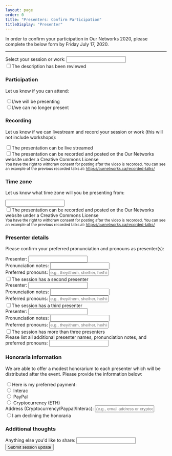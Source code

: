 ```yaml
---
layout: page
order: 0
title: "Presenters: Confirm Participation"
titleDisplay: "Presenter"
---
```


<p>In order to confirm your participation in Our Networks 2020, please complete the below form by Friday July 17, 2020.</p>

<hr />

<form action="https://ournetworks.ca/presenters-confirm/?next=https%3A%2F%2Fournetworks.ca%2Fpresenters%2F%3Fupdate%3Dconfirmed" class="form-container" method="POST">
  <div class="mb-2">
    <div class="flex flex-wrap">
      <label class="fw-bold w-100" for="session">Select your session or work:</label>
      <input list="sessions" id="session" class="input mb-1 w-75" name="session" required>
    </div>
    <datalist id="sessions">
      {% include forms/sessions-datalist.html %}
    </datalist>
    <div class="flex mb-05 flex-align-baseline">
      <input class="mr-05" type="checkbox" id="description" name="review_confirmation" value="reviewed"><label class="fw-bold" for="description">The description has been reviewed</label>
    </div>
  </div>
  <div class="mb-2">
    <h3 class="mb-05">Participation</h3>
    <p>Let us know if you can attend:</p>
    <div class="flex mb-05 flex-align-baseline">
      <input type="radio" class="mr-05" id="participation1" name="participation" value="will present" required><label class="fw-bold" for="participation1">I/we will be presenting</label>
    </div>
    <div class="flex mb-05 flex-align-baseline">
      <input type="radio" class="mr-05" id="participation2" name="participation" value="no longer presenting" required><label class="fw-bold" for="participation2">I/we can no longer present</label>
    </div>
  </div>
  <div class="mb-2">
    <h3 class="mb-05">Recording</h3>
    <p>Let us know if we can livestream and record your session or work (this will not include workshops):</p>
    <div class="flex mb-05 flex-align-baseline">
      <input type="checkbox" class="mr-05" id="recording1" name="recording" value="live stream"><label class="fw-bold" for="recording1">The presentation can be live streamed</label>
    </div>
    <div class="flex mb-05 flex-align-baseline">
      <input type="checkbox" class="mr-05" id="recording2" name="recording" value="record"><label class="fw-bold" for="recording2">The presentation can be recorded and posted on the Our Networks website under a Creative Commons License</label>
    </div>
    <small class="block mt-1">You have the right to withdraw consent for posting after the video is recorded. You can see an example of the previous recorded talks at: <a href="https://ournetworks.ca/recorded-talks/">https://ournetworks.ca/recorded-talks/</a></small>
  </div>
    <div class="mb-2">
    <h3 class="mb-05">Time zone</h3>
    <p>Let us know what time zone will you be presenting from:</p>
    <div class="flex mb-05 flex-align-baseline">
      <input list="timezones" id="timezone" name="timezone" class="input mb-1 w-75" required>
    </div>
    <datalist id="timezones">
      {% include forms/timezones-datalist.html %}
    </datalist>
    <div class="flex mb-05 flex-align-baseline">
      <input type="checkbox" class="mr-05" id="recording2" name="recording" value="record"><label class="fw-bold" for="recording2">The presentation can be recorded and posted on the Our Networks website under a Creative Commons License</label>
    </div>
    <small class="block mt-1">You have the right to withdraw consent for posting after the video is recorded. You can see an example of the previous recorded talks at: <a href="https://ournetworks.ca/recorded-talks/">https://ournetworks.ca/recorded-talks/</a></small>
  </div>
  <div class="mb-2">
    <h3 class="mb-05">Presenter details</h3>
    <p>Please confirm your preferred pronunciation and pronouns as presenter(s):</p>
    <div class="flex">
      <div class="w-50">
        <label class="fw-bold" for="presenters">Presenter:</label>
        <input list="presenters-list" id="presenters" class="input mb-1 w-100" name="presenters" required>
        <datalist id="presenters-list">
          {% include forms/presenters-datalist.html %}
        </datalist>
      </div>
      <div class="w-50 ml-1">
        <label class="fw-bold" for="pronunciation">Pronunciation notes:</label>
        <input type="text" id="pronunciation" class="input mb-1 w-100" name="pronunciation">
      </div>
    </div>
    <div class="flex">
      <div class="w-50">
        <label class="fw-bold" for="pronouns">Preferred pronouns:</label>
        <input type="text" id="pronouns" class="input mb-1 w-100" name="pronouns" placeholder="e.g., they/them, she/her, he/him, ze/zir">
      </div>
    </div>
    <div class="flex mb-05 flex-align-baseline flex-wrap">
      <input type="checkbox" class="mr-05 input-condition" id="presenter2" name="presenter2" value="The session has a second presenter:"><label class="fw-bold" for="presenter2">The session has a second presenter</label>
      <div id="second_presenter" class="input-condition-group mb-05 mt-1 ml-1 flex-wrap none">
        <div class="flex w-100">
          <div class="w-50">
            <label class="fw-bold" for="presenters2">Presenter:</label>
            <input list="presenters-list2" id="presenters2" class="input mb-1 w-100" name="presenters2">
            <datalist id="presenters-list2">
              {% include forms/presenters-datalist.html %}
            </datalist>
          </div>
          <div class="w-50 ml-1">
            <label class="fw-bold" for="pronunciation2">Pronunciation notes:</label>
            <input type="text" id="pronunciation2" class="input mb-1 w-100" name="pronunciation2">
          </div>
        </div>
        <div class="flex w-100">
          <div class="w-50">
            <label class="fw-bold" for="pronouns">Preferred pronouns:</label>
            <input type="text" id="pronouns2" class="input mb-1 w-100" name="pronouns2" placeholder="e.g., they/them, she/her, he/him, ze/zir">
          </div>
        </div>
      </div>
    </div>
    <div class="flex mb-05 flex-align-baseline flex-wrap">
      <input type="checkbox" class="mr-05 input-condition" id="presenter3" name="presenter3" value="The session has a third presenter:"><label class="fw-bold" for="presenter3">The session has a third presenter</label>
      <div id="third_presenter" class="input-condition-group mb-05 mt-1 ml-1 flex-wrap none">
        <div class="flex w-100">
          <div class="w-50">
            <label class="fw-bold" for="presenters3">Presenter:</label>
            <input list="presenters-list3" id="presenters3" class="input mb-1 w-100" name="presenters3">
            <datalist id="presenters-list3">
              {% include forms/presenters-datalist.html %}
            </datalist>
          </div>
          <div class="w-50 ml-1">
            <label class="fw-bold" for="pronunciation3">Pronunciation notes:</label>
            <input type="text" id="pronunciation3" class="input mb-1 w-100" name="pronunciation3">
          </div>
        </div>
        <div class="flex w-100">
          <div class="w-50">
            <label class="fw-bold" for="pronouns">Preferred pronouns:</label>
            <input type="text" id="pronouns3" class="input mb-1 w-100" name="pronouns3" placeholder="e.g., they/them, she/her, he/him, ze/zir">
          </div>
        </div>
      </div>
    </div>
    <div class="flex mb-05 flex-align-baseline flex-wrap">
      <input type="checkbox" class="mr-05 input-condition" id="presenter4" name="presenter4" value="The session has another presenter:"><label class="fw-bold" for="presenter4">The session has more than three presenters</label>
      <div id="multi_presenters" class="input-condition-group mb-05 mt-1 ml-1 flex-wrap none">
        <div class="flex w-100">
          <label class="fw-bold" for="multi_presenter">Please list all additional presenter names, pronunciation notes, and preferred pronouns:</label>
          <input type="text" id="multi_presenter" class="input mb-1 w-100" name="multi_presenter">
        </div>
      </div>
    </div>
  </div>
  <div class="mb-2">
    <h3 class="mb-05">Honoraria information</h3>
      <p>We are able to offer a modest honorarium to each presenter which will be distributed after the event. Please provide the information below:</p>
      <div class="flex mb-05 flex-align-baseline flex-wrap">
        <input type="radio" class="mr-05 input-condition" id="honoraria" name="honoraria" value="Here is my preferred payment:"><label class="fw-bold" for="honoraria">Here is my preferred payment:</label>
        <div id="payment_options" class="input-condition-group mb-05 mt-1 ml-1 flex-wrap none">
          <div class="flex mb-05 w-100 flex-align-baseline">
            <input type="radio" class="mr-05" id="payment_options1" name="payment_options" value="Interac"> <label class="fw-bold" for="payment_options1">Interac</label>
          </div>
          <div class="flex mb-05 w-100 flex-align-baseline">
            <input type="radio" class="mr-05" id="payment_options2" name="payment_options" value="PayPal"> <label class="fw-bold" for="payment_options2">PayPal</label>
          </div>
          <div class="flex mb-05 w-100 flex-align-baseline">
            <input type="radio" class="mr-05" id="payment_options3" name="payment_options" value="Cryptocurrency"> <label class="fw-bold" for="payment_options3">Cryptocurrency (ETH)</label>
          </div>
          <div class="w-100" id="payment_address">
            <label class="fw-bold" for="address">Address (Cryptocurrency/Paypal/Interac):</label>
            <input type="text" id="address" class="input mb-1 w-75" name="address" placeholder="(e.g., email address or cryptocurrency wallet)">
          </div>
        </div>
      </div>
      <div class="flex mb-05 flex-align-baseline">
        <input type="radio" class="mr-05" id="honoraria-decline" name="honoraria" value="I am declining the honoraria"><label class="fw-bold" for="honoraria-decline">I am declining the honoraria</label>
      </div>
  </div>
  <div class="mb-2">
      <h3 class="mb-05">Additional thoughts</h3>
    <div class="flex flex-wrap">
      <label class="fw-bold w-100" for="notes">Anything else you'd like to share:</label>
      <input type="text" id="notes" class="input mb-1 w-75" name="notes">
    </div>
  </div>
  <input type="submit" name="submit" value="Submit session update" class="button mt-1 mb-2">
  <input type="hidden" name="_format" value="plain">
  <input type="hidden" name="_subject" value="session update submitted">
  <input type="hidden" name="_next" value="//ournetworks.ca/sessions-form?update=confirmed">
</form>
